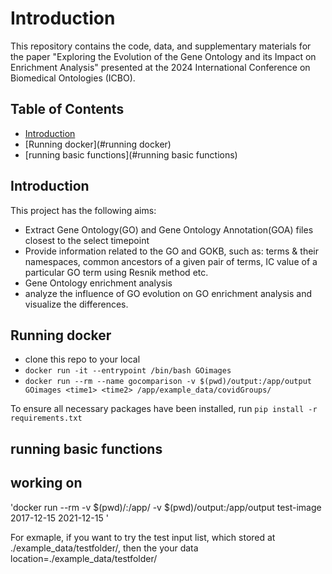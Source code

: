 # Introduction

This repository contains the code, data, and supplementary materials for the paper "Exploring the Evolution of the Gene Ontology and its Impact on Enrichment Analysis" presented at the 2024 International Conference on Biomedical Ontologies (ICBO). 

## Table of Contents
- [Introduction](#introduction)
- [Running docker](#running docker)
- [running basic functions](#running basic functions)



## Introduction 
This project has the following aims:
- Extract Gene Ontology(GO) and Gene Ontology Annotation(GOA) files closest to the select timepoint
- Provide information related to the GO and GOKB, such as: terms & their namespaces, common ancestors of a given pair of terms, IC value of a particular GO term using Resnik method etc.  
- Gene Ontology enrichment analysis 
- analyze the influence of GO evolution on GO enrichment analysis and visualize the differences. 

## Running docker 
- clone this repo to your local
- `docker run -it --entrypoint /bin/bash GOimages`
- `docker run --rm --name gocomparison -v $(pwd)/output:/app/output GOimages <time1> <time2> /app/example_data/covidGroups/`

To ensure all necessary packages have been installed, run `pip install -r requirements.txt`

## running basic functions

## working on
'docker run --rm -v $(pwd)/:/app/ -v $(pwd)/output:/app/output test-image 2017-12-15 2021-12-15 <your data location>'

For exmaple, if you want to try the test input list, which stored at ./example_data/testfolder/, then the your data location=./example_data/testfolder/